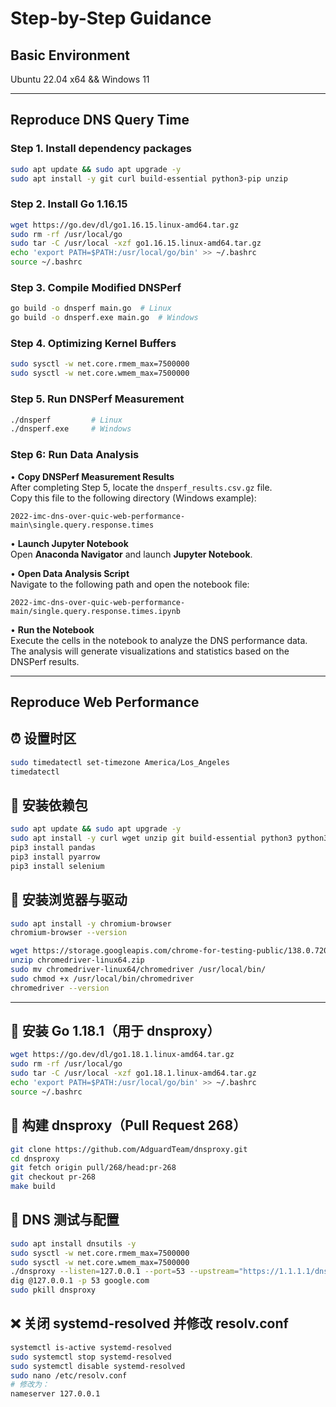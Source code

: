 # Step-by-Step Guidance

## Basic Environment

Ubuntu 22.04 x64 && Windows 11

---

## Reproduce DNS Query Time

### Step 1. Install dependency packages

```bash
sudo apt update && sudo apt upgrade -y
sudo apt install -y git curl build-essential python3-pip unzip
```

### Step 2. Install Go 1.16.15

```bash
wget https://go.dev/dl/go1.16.15.linux-amd64.tar.gz
sudo rm -rf /usr/local/go
sudo tar -C /usr/local -xzf go1.16.15.linux-amd64.tar.gz
echo 'export PATH=$PATH:/usr/local/go/bin' >> ~/.bashrc
source ~/.bashrc
```

### Step 3. Compile Modified DNSPerf

```bash
go build -o dnsperf main.go  # Linux
go build -o dnsperf.exe main.go  # Windows
```

### Step 4. Optimizing Kernel Buffers

```bash
sudo sysctl -w net.core.rmem_max=7500000
sudo sysctl -w net.core.wmem_max=7500000
```

### Step 5. Run DNSPerf Measurement

```bash
./dnsperf         # Linux
./dnsperf.exe     # Windows
```

### Step 6: Run Data Analysis

• **Copy DNSPerf Measurement Results**  
   After completing Step 5, locate the `dnsperf_results.csv.gz` file.  
   Copy this file to the following directory (Windows example):

   ```text
   2022-imc-dns-over-quic-web-performance-main\single.query.response.times
   ```

• **Launch Jupyter Notebook**  
   Open **Anaconda Navigator** and launch **Jupyter Notebook**.

• **Open Data Analysis Script**  
   Navigate to the following path and open the notebook file:

   ```text
   2022-imc-dns-over-quic-web-performance-main/single.query.response.times.ipynb
   ```

• **Run the Notebook**  
   Execute the cells in the notebook to analyze the DNS performance data.
   The analysis will generate visualizations and statistics based on the DNSPerf results.

---

## Reproduce Web Performance

## ⏰ 设置时区

```bash
sudo timedatectl set-timezone America/Los_Angeles
timedatectl
```

## 🧰 安装依赖包

```bash
sudo apt update && sudo apt upgrade -y
sudo apt install -y curl wget unzip git build-essential python3 python3-pip
pip3 install pandas
pip3 install pyarrow
pip3 install selenium
```

## 🧪 安装浏览器与驱动

```bash
sudo apt install -y chromium-browser
chromium-browser --version
```

```bash
wget https://storage.googleapis.com/chrome-for-testing-public/138.0.7204.157/linux64/chromedriver-linux64.zip
unzip chromedriver-linux64.zip
sudo mv chromedriver-linux64/chromedriver /usr/local/bin/
sudo chmod +x /usr/local/bin/chromedriver
chromedriver --version
```

---

## 🧱 安装 Go 1.18.1（用于 dnsproxy）

```bash
wget https://go.dev/dl/go1.18.1.linux-amd64.tar.gz
sudo rm -rf /usr/local/go
sudo tar -C /usr/local -xzf go1.18.1.linux-amd64.tar.gz
echo 'export PATH=$PATH:/usr/local/go/bin' >> ~/.bashrc
source ~/.bashrc
```

## 🧬 构建 dnsproxy（Pull Request 268）

```bash
git clone https://github.com/AdguardTeam/dnsproxy.git
cd dnsproxy
git fetch origin pull/268/head:pr-268
git checkout pr-268
make build
```

## 🧪 DNS 测试与配置

```bash
sudo apt install dnsutils -y
sudo sysctl -w net.core.rmem_max=7500000
sudo sysctl -w net.core.wmem_max=7500000
./dnsproxy --listen=127.0.0.1 --port=53 --upstream="https://1.1.1.1/dns-query"
dig @127.0.0.1 -p 53 google.com
sudo pkill dnsproxy
```

## ❌ 关闭 systemd-resolved 并修改 resolv.conf

```bash
systemctl is-active systemd-resolved
sudo systemctl stop systemd-resolved
sudo systemctl disable systemd-resolved
sudo nano /etc/resolv.conf
# 修改为：
nameserver 127.0.0.1
```
